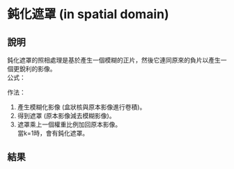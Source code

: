 # 鈍化遮罩 (in spatial domain)
## 說明
鈍化遮罩的照相處理是基於產生一個模糊的正片，然後它連同原來的負片以產生一個更銳利的影像。  
公式：  

作法：  
1. 產生模糊化影像 (盒狀核與原本影像進行卷積)。  
2. 得到遮罩 (原本影像減去模糊影像)。  
3. 遮罩乘上一個權重比例加回原本影像。  
當k=1時，會有鈍化遮罩。  

## 結果
